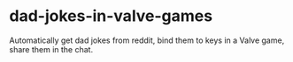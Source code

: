 # dad-jokes-in-valve-games
Automatically get dad jokes from reddit, bind them to keys in a Valve game, share them in the chat.
